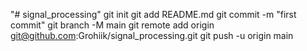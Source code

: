 "# signal_processing"  git init git add README.md git commit -m "first commit" git branch -M main git remote add origin git@github.com:Grohiik/signal_processing.git git push -u origin main
